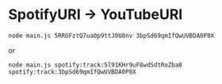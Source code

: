 # SpotifyURI -> YouTubeURI

`node main.js 5RROFztQ7ua0p9ttJ0U8nv 3bpSd69qmIfQwUVBDA0P8X`

or

`node main.js spotify:track:5l91KHr9uF8wdSdtRoZba8 spotify:track:3bpSd69qmIfQwUVBDA0P8X`
